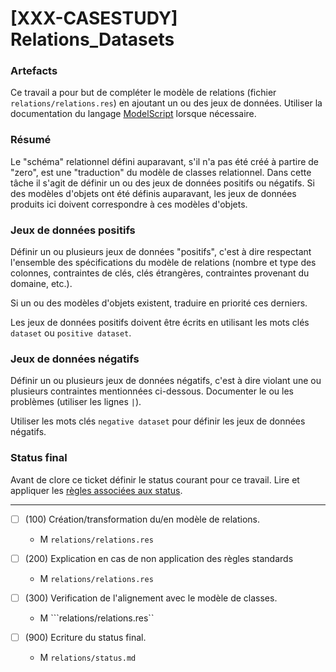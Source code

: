 [XXX-CASESTUDY] Relations_Datasets
===========================================================

### Artefacts 
Ce travail a pour but de compléter le modèle de relations
(fichier ``relations/relations.res``) en ajoutant un ou des 
jeux de données. Utiliser la documentation du langage [ModelScript](https://modelscript.readthedocs.io/en/latest/scripts/relations/index.html) 
lorsque nécessaire.

### Résumé

Le "schéma" relationnel défini auparavant, s'il n'a pas été créé
à partire de "zero", est une "traduction" du modèle de classes relationnel.
Dans cette tâche il s'agit de définir un ou des jeux de données positifs 
ou négatifs. Si des modèles d'objets ont été définis auparavant, les jeux 
de données produits ici doivent correspondre à ces modèles d'objets.

### Jeux de données positifs

Définir un ou plusieurs jeux de données "positifs", c'est à dire 
respectant l'ensemble des spécifications du modèle de relations
(nombre et type des colonnes, contraintes de clés, clés étrangères,
contraintes provenant du domaine, etc.).

Si un ou des modèles d'objets existent, traduire en priorité ces
derniers.

Les jeux de données positifs doivent être écrits en utilisant les
mots clés ``dataset`` ou ``positive dataset``.

### Jeux de données négatifs

Définir un ou plusieurs jeux de données négatifs, c'est à dire
violant une ou plusieurs contraintes mentionnées ci-dessous.
Documenter le ou les problèmes (utiliser les lignes ``|``).

Utiliser les mots clés ``negative dataset`` pour définir les
jeux de données négatifs.

### Status final

Avant de clore ce ticket définir le status courant pour ce travail.
Lire et appliquer les [règles associées aux status](https://modelscript.readthedocs.io/en/latest/methods/status.html#rules).

________

- [ ] (100) Création/transformation du/en modèle de relations.
    - M ``relations/relations.res``
- [ ] (200) Explication en cas de non application des règles standards
    - M ``relations/relations.res``
    
- [ ] (300) Verification de l'alignement avec le modèle de classes.
    - M ```relations/relations.res``
- [ ] (900) Ecriture du status final.
    - M ``relations/status.md``
